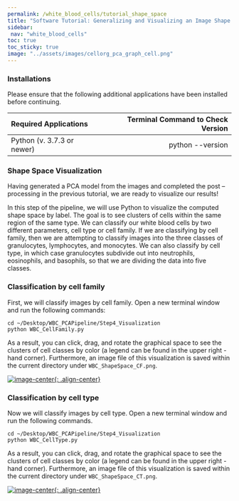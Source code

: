 ```yaml
---
permalink: /white_blood_cells/tutorial_shape_space
title: "Software Tutorial: Generalizing and Visualizing an Image Shape Space"
sidebar:
 nav: "white_blood_cells"
toc: true
toc_sticky: true
image: "../assets/images/cellorg_pca_graph_cell.png"
---
```


### Installations

Please ensure that the following additional applications have been installed before continuing.

|Required Applications | Terminal Command to Check Version |
|:---|---:|
| Python (v. 3.7.3 or newer)	|	python \-\-version |

### Shape Space Visualization

Having generated a PCA model from the images and completed the post – processing in the previous tutorial, we are ready to visualize our results!

In this step of the pipeline, we will use Python to visualize the computed shape space by label. The goal is to see clusters of cells within the same region of the same type. We can classify our white blood cells by two different parameters, cell type or cell family. If we are classifying by cell family, then we are attempting to classify images into the three classes of granulocytes, lymphocytes, and monocytes. We can also classify by cell type, in which case granulocytes subdivide out into neutrophils, eosinophils, and basophils, so that we are dividing the data into five classes.

### Classification by cell family

First, we will classify images by cell family. Open a new terminal window and run the following commands:

~~~
cd ~/Desktop/WBC_PCAPipeline/Step4_Visualization
python WBC_CellFamily.py
~~~

As a result, you can click, drag, and rotate the graphical space to see the clusters of cell classes by color (a legend can be found in the upper right - hand corner). Furthermore, an image file of this visualization is saved within the current directory under `WBC_ShapeSpace_CF.png`.

[![image-center](../assets/images/600px/cellorg_pca_graph.png){: .align-center}](../assets/images/cellorg_pca_graph.png)


### Classification by cell type

Now we will classify images by cell type. Open a new terminal window and run the following commands.

~~~
cd ~/Desktop/WBC_PCAPipeline/Step4_Visualization
python WBC_CellType.py
~~~

As a result, you can click, drag, and rotate the graphical space to see the clusters of cell classes by color (a legend can be found in the upper right - hand corner). Furthermore, an image file of this visualization is saved within the current directory under `WBC_ShapeSpace_CT.png`.

[![image-center](../assets/images/600px/cellorg_pca_graph_cell.png){: .align-center}](../assets/images/cellorg_pca_graph_cell.png)

